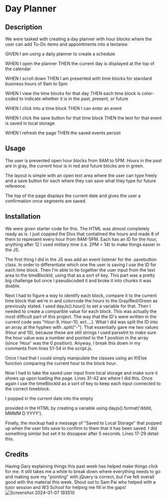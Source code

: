 # Day Planner

## Description

We were tasked with creating a day planner with hour blocks where the user can add To-Do items and appointments into a textarea:

GIVEN I am using a daily planner to create a schedule

WHEN I open the planner
THEN the current day is displayed at the top of the calendar

WHEN I scroll down
THEN I am presented with time blocks for standard business hours of 9am to 5pm

WHEN I view the time blocks for that day
THEN each time block is color-coded to indicate whether it is in the past, present, or future

WHEN I click into a time block
THEN I can enter an event

WHEN I click the save button for that time block
THEN the text for that event is saved in local storage

WHEN I refresh the page
THEN the saved events persist

## Usage

The user is presented open hour blocks from 9AM to 5PM.  Hours in the past are in gray, the current hour is in red and future blocks are in green.

The layout is simple with an open text area where the user can type freely and a save button for each where they can save what they type for future reference.

The top of the page displays the current date and gives the user a confirmation once segments are saved.

## Installation

We were given starter code for this.  The HTML was almost completely ready as is.  I just coppied the Divs that contatined the hours and made 8 of them to represent every hour from 9AM-5PM.  Each has an ID for the hour, anything after 12 I used military time (i.e. 2PM = 14) to make things easier in the JS.

The first thing I did in the JS was add an event listener for the .savebutton class.  In order to differentiate which one the user is saving I use the ID for each time block.  Then I'm able to tie together the user input from the text area to the timeBlockId, using that as a sort of key.  This part was a pretty big challenge but once I pseudocoded it and broke it into chunks it was doable.

Next I had to figure a way to identify each block, compare it to the current time block that we're in and colorcode the hours to the Gray/Red/Green as previously stated.  I used dayJs().hour() to set a variable for that.  Then I needed to create a comparible value for each block.  This was actually the most difficult part of this project.  The way that the ID's were written in the current code was "Hour-9, Hour-10, ect....).  What I did was split the ID into an array at the hyphen with .split("-").  That essentially gave me two values (Hour and 10), because these are still strings I used parseInt to make sure the hour value was a number and pointed to the 1 position in the array (since 'Hour' was the 0 position).  Anyway, I break this down in my comments from lines 51-54 in the script.js.  

Once I had that I could simply manipulate the classes using an If/Else function comparing the current hour to the block hour.

Now I had to take the saved user input from local storage and make sure it shows up upon loading the page.  Lines 31-42 are where I did this.  Once again I use the timeBlockId as a sort of key to keep each input connected to the correct timeblock.

I popped in the current date into the empty <p> provided in the HTML by creating a variable using dayjs().format('dddd, MMMM D YYYY').

Finally, the mockup had a message of "Saved to Local Storage" that popped up when the user hits save to confirm to them that it has been saved.  I did something similar but set it to dissapear after 5 seconds.  Lines 17-29 detail this.

## Credits

Having Gary explaining things this past week has helped make things click for me.  It still takes me a while to break down where everything needs to go and making sure my "pointing" with jQuery is correct, but I've felt overall good with the material this week.  Shout out to Sam Pai who helped with a tutor session and W3 School for helping me fill in the gaps!
![Screenshot 2024-01-07 193510](https://github.com/tylerpeterson8791/day-planner/assets/75902133/a3405c7e-cc89-40d2-9b7f-add56b6c7a6c)
